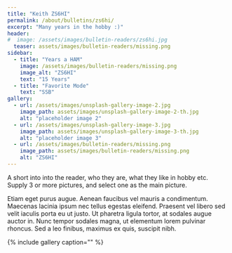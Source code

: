 ```yaml
---
title: "Keith ZS6HI"
permalink: /about/bulletins/zs6hi/
excerpt: "Many years in the hobby :)"
header:
#  image: /assets/images/bulletin-readers/zs6hi.jpg
  teaser: assets/images/bulletin-readers/missing.png
sidebar:
  - title: "Years a HAM"
    image: /assets/images/bulletin-readers/missing.png
    image_alt: "ZS6HI"
    text: "15 Years"
  - title: "Favorite Mode" 
    text: "SSB"
gallery:
  - url: /assets/images/unsplash-gallery-image-2.jpg
    image_path: assets/images/unsplash-gallery-image-2-th.jpg
    alt: "placeholder image 2"
  - url: /assets/images/unsplash-gallery-image-3.jpg
    image_path: assets/images/unsplash-gallery-image-3-th.jpg
    alt: "placeholder image 3"
  - url: /assets/images/bulletin-readers/missing.png
    image_path: assets/images/bulletin-readers/missing.png
    alt: "ZS6HI"
---
```


A short into into the reader, who they are, what they like in hobby etc.
Supply 3 or more pictures, and select one as the main picture. 

Etiam eget purus augue. Aenean faucibus vel mauris a condimentum. Maecenas lacinia ipsum nec tellus egestas eleifend. Praesent vel libero sed velit iaculis porta eu ut justo. Ut pharetra ligula tortor, at sodales augue auctor in. Nunc tempor sodales magna, ut elementum lorem pulvinar rhoncus. Sed a leo finibus, maximus ex quis, suscipit nibh.

{% include gallery caption="" %}
